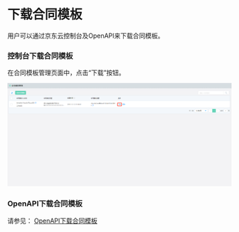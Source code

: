# 下载合同模板

用户可以通过京东云控制台及OpenAPI来下载合同模板。

### 控制台下载合同模板

在合同模板管理页面中，点击“下载”按钮。

![合同模板下载](/image/Electronic-Signature/合同模板下载.png)

### OpenAPI下载合同模板
请参见： [OpenAPI下载合同模板](/API/Electronic-Signature/Template-Management/downloadTemplate.md) 
